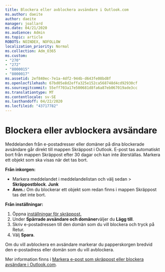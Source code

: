 ```yaml
---
title: Blockera eller avblockera avsändare i Outlook.com
ms.author: daeite
author: daeite
manager: joallard
ms.date: 04/21/2020
ms.audience: Admin
ms.topic: article
ROBOTS: NOINDEX, NOFOLLOW
localization_priority: Normal
ms.collection: Adm_O365
ms.custom:
- "270"
- "272"
- "8000015"
- "8000017"
ms.assetid: 2ef840ec-7e1a-4df2-944b-d643fe08bd8f
ms.openlocfilehash: 67bd05e8d2effa325e152ca568748d4cd92930cf
ms.sourcegitcommit: 55eff703a17e500681d8fa6a87eb067019ade3cc
ms.translationtype: MT
ms.contentlocale: sv-SE
ms.lasthandoff: 04/22/2020
ms.locfileid: "43717782"
---
```

# <a name="block-or-unblock-senders"></a>Blockera eller avblockera avsändare

Meddelanden från e-postadresser eller domäner på dina blockerade avsändare går direkt till mappen Skräppost i Outlook. E-post tas automatiskt bort från mappen Skräppost efter 30 dagar och kan inte återställas. Markera ett objekt som ska visas när det tas bort.

**Från inkorgen:**

- Markera meddelandet i meddelandelistan och välj sedan > **Skräppostblock**. **Junk**
- **Anm.:** Om du blockerar ett objekt som redan finns i mappen Skräppost tas det inte bort.

**Från inställningar:**

1. Öppna [inställningar för skräppost.](https://outlook.live.com/mail/options/mail/junkEmail)
2. Under **Spärrade avsändare och domäner**väljer du **Lägg till**.
3. Skriv e-postadressen till den domän som du vill blockera och tryck på Retur.
4. Välj **Spara**.

Om du vill avblockera en avsändare markerar du papperskorgen bredvid den e-postadress eller domän som du vill avblockera.

Mer information finns i [Markera e-post som skräppost eller blockera avsändare i Outlook.com](https://support.office.com/article/a3ece97b-82f8-4a5e-9ac3-e92fa6427ae4?wt.mc_id=Office_Outlook_com_Alchemy).